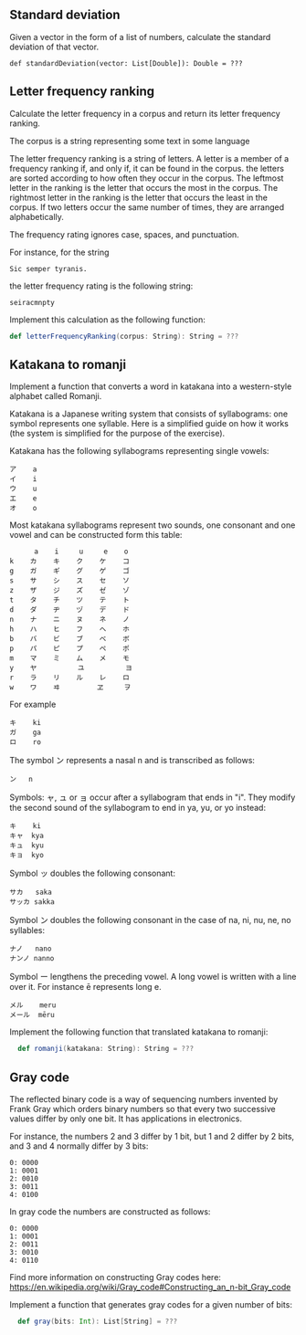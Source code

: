 ## Standard deviation

Given a vector in the form of a list of numbers, calculate the standard deviation of that vector.

```
def standardDeviation(vector: List[Double]): Double = ???
```  

## Letter frequency ranking

Calculate the letter frequency in a corpus and return its letter frequency ranking. 

The corpus is a string representing some text in some language

The letter frequency ranking is a string of letters. A letter is a member of a frequency ranking if, and only if, it can 
be found in the corpus. the letters are sorted according to how often they occur in the corpus. The leftmost letter in 
the ranking is the letter that occurs the most in the corpus. The rightmost letter in the ranking is the letter that 
occurs the least in the corpus. If two letters occur the same number of times, they are arranged alphabetically.

The frequency rating ignores case, spaces, and punctuation.

For instance, for the string 

```
Sic semper tyranis.
``` 

the letter frequency rating is the following string:

```      
seiracmnpty
```

Implement this calculation as the following function:

``` scala 
def letterFrequencyRanking(corpus: String): String = ???
```

## Katakana to romanji

Implement a function that converts a word in katakana into a western-style alphabet called Romanji.

Katakana is a Japanese writing system that consists of syllabograms: one symbol represents one syllable. Here is a
simplified guide on how it works (the system is simplified for the purpose of the exercise).

Katakana has the following syllabograms representing single vowels:

```
ア    a
イ    i
ウ    u
エ    e
オ    o
```

Most katakana syllabograms represent two sounds, one consonant and one vowel and can be constructed form this table:

```
      a    i     u     e    o
k    カ    キ    ク    ケ    コ
g    ガ    ギ    グ    ゲ    ゴ
s    サ    シ    ス    セ    ソ
z    ザ    ジ    ズ    ゼ    ゾ
t    タ    チ    ツ    テ    ト
d    ダ    ヂ    ヅ    デ    ド
n    ナ    ニ    ヌ    ネ    ノ
h    ハ    ヒ    フ    ヘ    ホ
b    バ    ビ    ブ    ベ    ボ
p    パ    ピ    プ    ペ    ポ
m    マ    ミ    ム    メ    モ
y    ヤ          ユ          ヨ
r    ラ    リ    ル    レ    ロ
w    ワ    ヰ         ヱ     ヲ
```

For example

```
キ    ki
ガ    ga
ロ    ro
```

The symbol ン represents a nasal n and is transcribed as follows:

```
ン   n
```

Symbols: ャ, ュ or ョ occur after a syllabogram that ends in "i". They modify the second sound of the syllabogram to end
in ya, yu, or yo instead:

```
キ    ki
キャ  kya
キュ  kyu
キョ  kyo
```

Symbol ッ doubles the following consonant:

```
サカ   saka
サッカ sakka
```

Symbol ン doubles the following consonant in the case of na, ni, nu, ne, no syllables:

```
ナノ   nano
ナンノ nanno
```

Symbol ー lengthens the preceding vowel. A long vowel is written with a line over it. For instance ē represents long e.

```
メル    meru
メール  mēru
```

Implement the following function that translated katakana to romanji:

``` scala
  def romanji(katakana: String): String = ???
```

## Gray code

The reflected binary code is a way of sequencing numbers invented by Frank Gray which orders binary numbers so that 
every two successive values differ by only one bit. It has applications in electronics.

For instance, the numbers 2 and 3 differ by 1 bit, but 1 and 2 differ by 2 bits, and 3 and 4 normally differ by 3 bits: 

```
0: 0000
1: 0001
2: 0010
3: 0011
4: 0100   
```

In gray code the numbers are constructed as follows:

```
0: 0000
1: 0001
2: 0011
3: 0010
4: 0110
```

Find more information on constructing Gray codes here: https://en.wikipedia.org/wiki/Gray_code#Constructing_an_n-bit_Gray_code

Implement a function that generates gray codes for a given number of bits:

``` scala
  def gray(bits: Int): List[String] = ???
```

